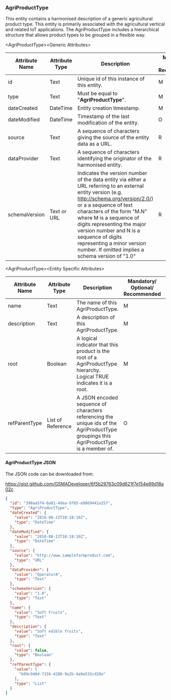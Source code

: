 ### AgriProductType

This entity contains a harmonised description of a generic agricultural product
type. This entity is primarily associated with the agricultural vertical and
related IoT applications. The AgriProductType includes a hierarchical structure
that allows product types to be grouped in a flexible way.

&lt;AgriProductType&gt;&lt;Generic Attributes&gt;

| Attribute Name | Attribute Type | Description                                                                                                                                                                                                                                                                                                                                                                               | Mandatory/ Optional/ Recommended | May be Null |
|----------------|----------------|-------------------------------------------------------------------------------------------------------------------------------------------------------------------------------------------------------------------------------------------------------------------------------------------------------------------------------------------------------------------------------------------|----------------------------------|-------------|
| id             | Text           | Unique id of this instance of this entity.                                                                                                                                                                                                                                                                                                                                                | M                                | N           |
| type           | Text           | Must be equal to "**AgriProductType**".                                                                                                                                                                                                                                                                                                                                                   | M                                | N           |
| dateCreated    | DateTime       | Entity creation timestamp.                                                                                                                                                                                                                                                                                                                                                                | M                                | N           |
| dateModified   | DateTime       | Timestamp of the last modification of the entity.                                                                                                                                                                                                                                                                                                                                         | O                                | Y           |
| source         | Text           | A sequence of characters giving the source of the entity data as a URL.                                                                                                                                                                                                                                                                                                                   | R                                | Y           |
| dataProvider   | Text           | A sequence of characters identifying the originator of the harmonised entity.                                                                                                                                                                                                                                                                                                             | R                                | Y           |
| schemaVersion  | Text or URL    | Indicates the version number of the data entity via either a URL referring to an external entity version (e.g. http://schema.org/version/2.0/) or a a sequence of text characters of the form "M.N" where M is a sequence of digits representing the major version number and N is a sequence of digits representing a minor version number. If omitted implies a schema version of "1.0" | R                                | Y           |

&lt;AgriProductType&gt;&lt;Entity Specific Attributes&gt;

| Attribute Name | Attribute Type    | Description                                                                                                                            | Mandatory/ Optional/ Recommended | May be Null |
|----------------|-------------------|----------------------------------------------------------------------------------------------------------------------------------------|----------------------------------|-------------|
| name           | Text              | The name of this AgriProductType.                                                                                                      | M                                | N           |
| description    | Text              | A description of this AgriProductType.                                                                                                 | M                                | N           |
| root           | Boolean           | A logical indicator that this product is the root of a AgriProductType hierarchy. Logical TRUE indicates it is a root.                 | M                                | N           |
| refParentType  | List of Reference | A JSON encoded sequence of characters referencing the unique ids of the AgriProductType groupings this AgriProductType is a member of. | O                                | Y           |

#### AgriProductType JSON

The JSON code can be downloaded from:

https://gist.github.com/GSMADeveloper/6f5b29763c09d621f7e154e69d18a02c
```json
{
  "id": "398aa5f4-6a81-4dea-9f85-e9869441a257",
  "type": "AgriProductType",
  "dateCreated": {
    "value": "2016-08-22T10:18:16Z",
    "type": "DateTime"
  },
  "dateModified": {
    "value": "2016-08-22T10:18:16Z",
    "type": "DateTime"
  },
  "source": {
    "value": "http://www.samplefarmproduct.com",
    "type": "URL"
  },
  "dataProvider": {
    "value": "OperatorA",
    "type": "Text"
  },
  "schemaVersion": {
    "value": "1.0",
    "type": "Text"
  },
  "name": {
    "value": "Soft Fruits",
    "type": "Text"
  },
  "description": {
    "value": "Soft edible fruits",
    "type": "Text"
  },
  "root": {
    "value": false,
    "type": "Boolean"
  },
  "refParentType": {
    "value": [
      "b99c940d-7156-4280-9a2b-4a9e533cd20e"
    ],
    "type": "List"
  }
}
```
